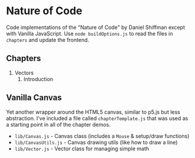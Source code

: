 # Nature of Code

Code implementations of the "Nature of Code" by Daniel Shiffman except with Vanilla JavaScript. Use `node buildOptions.js` to read the files in `chapters` and update the frontend.

## Chapters

1. Vectors
    1. Introduction

## Vanilla Canvas

Yet another wrapper around the HTML5 canvas, similar to p5.js but less abstraction. I've included a file called `chapterTemplate.js` that was used as a starting point in all of the chapter demos.

-   `lib/Canvas.js` - Canvas class (includes a `Mouse` & setup/draw functions)
-   `lib/CanvasUtils.js` - Canvas drawing utils (like how to draw a line)
-   `lib/Vector.js` - Vector class for managing simple math
